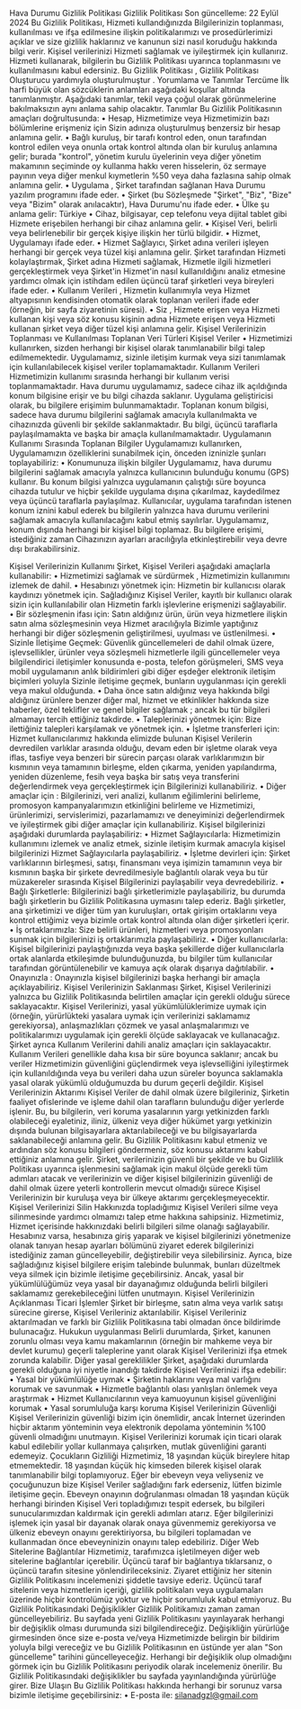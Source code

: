 Hava Durumu Gizlilik Politikası
Gizlilik Politikası
Son güncelleme: 22 Eylül 2024
Bu Gizlilik Politikası, Hizmeti kullandığınızda Bilgilerinizin toplanması, kullanılması ve ifşa edilmesine ilişkin politikalarımızı ve prosedürlerimizi açıklar ve size gizlilik haklarınız ve kanunun sizi nasıl koruduğu hakkında bilgi verir.
Kişisel verilerinizi Hizmeti sağlamak ve iyileştirmek için kullanırız. Hizmeti kullanarak, bilgilerin bu Gizlilik Politikası uyarınca toplanmasını ve kullanılmasını kabul edersiniz. Bu Gizlilik Politikası , Gizlilik Politikası Oluşturucu yardımıyla oluşturulmuştur .
Yorumlama ve Tanımlar
Tercüme
İlk harfi büyük olan sözcüklerin anlamları aşağıdaki koşullar altında tanımlanmıştır. Aşağıdaki tanımlar, tekil veya çoğul olarak görünmelerine bakılmaksızın aynı anlama sahip olacaktır.
Tanımlar
Bu Gizlilik Politikasının amaçları doğrultusunda:
•	Hesap, Hizmetimize veya Hizmetimizin bazı bölümlerine erişmeniz için Sizin adınıza oluşturulmuş benzersiz bir hesap anlamına gelir.
•	Bağlı kuruluş, bir tarafı kontrol eden, onun tarafından kontrol edilen veya onunla ortak kontrol altında olan bir kuruluş anlamına gelir; burada "kontrol", yönetim kurulu üyelerinin veya diğer yönetim makamının seçiminde oy kullanma hakkı veren hisselerin, öz sermaye payının veya diğer menkul kıymetlerin %50 veya daha fazlasına sahip olmak anlamına gelir.
•	Uygulama , Şirket tarafından sağlanan Hava Durumu yazılım programını ifade eder.
•	Şirket (bu Sözleşmede "Şirket", "Biz", "Bize" veya "Bizim" olarak anılacaktır), Hava Durumu'nu ifade eder.
•	Ülke şu anlama gelir: Türkiye
•	Cihaz, bilgisayar, cep telefonu veya dijital tablet gibi Hizmete erişebilen herhangi bir cihaz anlamına gelir.
•	Kişisel Veri, belirli veya belirlenebilir bir gerçek kişiye ilişkin her türlü bilgidir.
•	Hizmet, Uygulamayı ifade eder.
•	Hizmet Sağlayıcı, Şirket adına verileri işleyen herhangi bir gerçek veya tüzel kişi anlamına gelir. Şirket tarafından Hizmeti kolaylaştırmak, Şirket adına Hizmeti sağlamak, Hizmetle ilgili hizmetleri gerçekleştirmek veya Şirket'in Hizmet'in nasıl kullanıldığını analiz etmesine yardımcı olmak için istihdam edilen üçüncü taraf şirketleri veya bireyleri ifade eder.
•	Kullanım Verileri , Hizmetin kullanımıyla veya Hizmet altyapısının kendisinden otomatik olarak toplanan verileri ifade eder (örneğin, bir sayfa ziyaretinin süresi).
•	Siz , Hizmete erişen veya Hizmeti kullanan kişi veya söz konusu kişinin adına Hizmete erişen veya Hizmeti kullanan şirket veya diğer tüzel kişi anlamına gelir.
Kişisel Verilerinizin Toplanması ve Kullanılması
Toplanan Veri Türleri
Kişisel Veriler
•	Hizmetimizi kullanırken, sizden herhangi bir kişisel olarak tanımlanabilir bilgi talep edilmemektedir. Uygulamamız, sizinle iletişim kurmak veya sizi tanımlamak için kullanılabilecek kişisel veriler toplamamaktadır.
Kullanım Verileri
Hizmetimizin kullanımı sırasında herhangi bir kullanım verisi toplanmamaktadır. Hava durumu uygulamamız, sadece cihaz ilk açıldığında konum bilgisine erişir ve bu bilgi cihazda saklanır. Uygulama geliştiricisi olarak, bu bilgilere erişimim bulunmamaktadır.
Toplanan konum bilgisi, sadece hava durumu bilgilerini sağlamak amacıyla kullanılmakta ve cihazınızda güvenli bir şekilde saklanmaktadır. Bu bilgi, üçüncü taraflarla paylaşılmamakta ve başka bir amaçla kullanılmamaktadır.
Uygulamanın Kullanımı Sırasında Toplanan Bilgiler
Uygulamamızı kullanırken, Uygulamamızın özelliklerini sunabilmek için, önceden izninizle şunları toplayabiliriz:
•	Konumunuza ilişkin bilgiler
Uygulamamız, hava durumu bilgilerini sağlamak amacıyla yalnızca kullanıcının bulunduğu konumu (GPS) kullanır. Bu konum bilgisi yalnızca uygulamanın çalıştığı süre boyunca cihazda tutulur ve hiçbir şekilde uygulama dışına çıkarılmaz, kaydedilmez veya üçüncü taraflarla paylaşılmaz.
Kullanıcılar, uygulama tarafından istenen konum iznini kabul ederek bu bilgilerin yalnızca hava durumu verilerini sağlamak amacıyla kullanılacağını kabul etmiş sayılırlar. Uygulamamız, konum dışında herhangi bir kişisel bilgi toplamaz.
Bu bilgilere erişimi, istediğiniz zaman Cihazınızın ayarları aracılığıyla etkinleştirebilir veya devre dışı bırakabilirsiniz.


Kişisel Verilerinizin Kullanımı
Şirket, Kişisel Verileri aşağıdaki amaçlarla kullanabilir:
•	Hizmetimizi sağlamak ve sürdürmek , Hizmetimizin kullanımını izlemek de dahil.
•	Hesabınızı yönetmek için: Hizmetin bir kullanıcısı olarak kaydınızı yönetmek için. Sağladığınız Kişisel Veriler, kayıtlı bir kullanıcı olarak sizin için kullanılabilir olan Hizmetin farklı işlevlerine erişmenizi sağlayabilir.
•	Bir sözleşmenin ifası için: Satın aldığınız ürün, ürün veya hizmetlere ilişkin satın alma sözleşmesinin veya Hizmet aracılığıyla Bizimle yaptığınız herhangi bir diğer sözleşmenin geliştirilmesi, uyulması ve üstlenilmesi.
•	Sizinle İletişime Geçmek: Güvenlik güncellemeleri de dahil olmak üzere, işlevsellikler, ürünler veya sözleşmeli hizmetlerle ilgili güncellemeler veya bilgilendirici iletişimler konusunda e-posta, telefon görüşmeleri, SMS veya mobil uygulamanın anlık bildirimleri gibi diğer eşdeğer elektronik iletişim biçimleri yoluyla Sizinle iletişime geçmek, bunların uygulanması için gerekli veya makul olduğunda.
•	Daha önce satın aldığınız veya hakkında bilgi aldığınız ürünlere benzer diğer mal, hizmet ve etkinlikler hakkında size haberler, özel teklifler ve genel bilgiler sağlamak ; ancak bu tür bilgileri almamayı tercih ettiğiniz takdirde.
•	Taleplerinizi yönetmek için: Bize ilettiğiniz talepleri karşılamak ve yönetmek için.
•	İşletme transferleri için: Hizmet kullanıcılarımız hakkında elimizde bulunan Kişisel Verilerin devredilen varlıklar arasında olduğu, devam eden bir işletme olarak veya iflas, tasfiye veya benzeri bir sürecin parçası olarak varlıklarımızın bir kısmının veya tamamının birleşme, elden çıkarma, yeniden yapılandırma, yeniden düzenleme, fesih veya başka bir satış veya transferini değerlendirmek veya gerçekleştirmek için Bilgilerinizi kullanabiliriz.
•	Diğer amaçlar için : Bilgilerinizi, veri analizi, kullanım eğilimlerini belirleme, promosyon kampanyalarımızın etkinliğini belirleme ve Hizmetimizi, ürünlerimizi, servislerimizi, pazarlamamızı ve deneyiminizi değerlendirmek ve iyileştirmek gibi diğer amaçlar için kullanabiliriz.
Kişisel bilgilerinizi aşağıdaki durumlarda paylaşabiliriz:
•	Hizmet Sağlayıcılarla: Hizmetimizin kullanımını izlemek ve analiz etmek, sizinle iletişim kurmak amacıyla kişisel bilgilerinizi Hizmet Sağlayıcılarla paylaşabiliriz.
•	İşletme devirleri için: Şirket varlıklarının birleşmesi, satışı, finansmanı veya işimizin tamamının veya bir kısmının başka bir şirkete devredilmesiyle bağlantılı olarak veya bu tür müzakereler sırasında Kişisel Bilgilerinizi paylaşabilir veya devredebiliriz.
•	Bağlı Şirketlerle: Bilgilerinizi bağlı şirketlerimizle paylaşabiliriz, bu durumda bağlı şirketlerin bu Gizlilik Politikasına uymasını talep ederiz. Bağlı şirketler, ana şirketimizi ve diğer tüm yan kuruluşları, ortak girişim ortaklarını veya kontrol ettiğimiz veya bizimle ortak kontrol altında olan diğer şirketleri içerir.
•	İş ortaklarımızla: Size belirli ürünleri, hizmetleri veya promosyonları sunmak için bilgilerinizi iş ortaklarımızla paylaşabiliriz.
•	Diğer kullanıcılarla: Kişisel bilgilerinizi paylaştığınızda veya başka şekillerde diğer kullanıcılarla ortak alanlarda etkileşimde bulunduğunuzda, bu bilgiler tüm kullanıcılar tarafından görüntülenebilir ve kamuya açık olarak dışarıya dağıtılabilir.
•	Onayınızla : Onayınızla kişisel bilgilerinizi başka herhangi bir amaçla açıklayabiliriz.
Kişisel Verilerinizin Saklanması
Şirket, Kişisel Verilerinizi yalnızca bu Gizlilik Politikasında belirtilen amaçlar için gerekli olduğu sürece saklayacaktır. Kişisel Verilerinizi, yasal yükümlülüklerimize uymak için (örneğin, yürürlükteki yasalara uymak için verilerinizi saklamamız gerekiyorsa), anlaşmazlıkları çözmek ve yasal anlaşmalarımızı ve politikalarımızı uygulamak için gerekli ölçüde saklayacak ve kullanacağız.
Şirket ayrıca Kullanım Verilerini dahili analiz amaçları için saklayacaktır. Kullanım Verileri genellikle daha kısa bir süre boyunca saklanır; ancak bu veriler Hizmetimizin güvenliğini güçlendirmek veya işlevselliğini iyileştirmek için kullanıldığında veya bu verileri daha uzun süreler boyunca saklamakla yasal olarak yükümlü olduğumuzda bu durum geçerli değildir.
Kişisel Verilerinizin Aktarımı
Kişisel Veriler de dahil olmak üzere bilgileriniz, Şirketin faaliyet ofislerinde ve işleme dahil olan tarafların bulunduğu diğer yerlerde işlenir. Bu, bu bilgilerin, veri koruma yasalarının yargı yetkinizden farklı olabileceği eyaletiniz, iliniz, ülkeniz veya diğer hükümet yargı yetkinizin dışında bulunan bilgisayarlara aktarılabileceği ve bu bilgisayarlarda saklanabileceği anlamına gelir.
Bu Gizlilik Politikasını kabul etmeniz ve ardından söz konusu bilgileri göndermeniz, söz konusu aktarımı kabul ettiğiniz anlamına gelir.
Şirket, verilerinizin güvenli bir şekilde ve bu Gizlilik Politikası uyarınca işlenmesini sağlamak için makul ölçüde gerekli tüm adımları atacak ve verilerinizin ve diğer kişisel bilgilerinizin güvenliği de dahil olmak üzere yeterli kontrollerin mevcut olmadığı sürece Kişisel Verilerinizin bir kuruluşa veya bir ülkeye aktarımı gerçekleşmeyecektir.
Kişisel Verilerinizi Silin
Hakkınızda topladığımız Kişisel Verileri silme veya silinmesinde yardımcı olmamızı talep etme hakkına sahipsiniz.
Hizmetimiz, Hizmet içerisinde hakkınızdaki belirli bilgileri silme olanağı sağlayabilir.
Hesabınız varsa, hesabınıza giriş yaparak ve kişisel bilgilerinizi yönetmenize olanak tanıyan hesap ayarları bölümünü ziyaret ederek bilgilerinizi istediğiniz zaman güncelleyebilir, değiştirebilir veya silebilirsiniz. Ayrıca, bize sağladığınız kişisel bilgilere erişim talebinde bulunmak, bunları düzeltmek veya silmek için bizimle iletişime geçebilirsiniz.
Ancak, yasal bir yükümlülüğümüz veya yasal bir dayanağımız olduğunda belirli bilgileri saklamamız gerekebileceğini lütfen unutmayın.
Kişisel Verilerinizin Açıklanması
Ticari İşlemler
Şirket bir birleşme, satın alma veya varlık satışı sürecine girerse, Kişisel Verileriniz aktarılabilir. Kişisel Verileriniz aktarılmadan ve farklı bir Gizlilik Politikasına tabi olmadan önce bildirimde bulunacağız.
Hukukun uygulanması
Belirli durumlarda, Şirket, kanunen zorunlu olması veya kamu makamlarının (örneğin bir mahkeme veya bir devlet kurumu) geçerli taleplerine yanıt olarak Kişisel Verilerinizi ifşa etmek zorunda kalabilir.
Diğer yasal gereklilikler
Şirket, aşağıdaki durumlarda gerekli olduğuna iyi niyetle inandığı takdirde Kişisel Verilerinizi ifşa edebilir:
•	Yasal bir yükümlülüğe uymak
•	Şirketin haklarını veya mal varlığını korumak ve savunmak
•	Hizmetle bağlantılı olası yanlışları önlemek veya araştırmak
•	Hizmet Kullanıcılarının veya kamuoyunun kişisel güvenliğini korumak
•	Yasal sorumluluğa karşı koruma
Kişisel Verilerinizin Güvenliği
Kişisel Verilerinizin güvenliği bizim için önemlidir, ancak İnternet üzerinden hiçbir aktarım yönteminin veya elektronik depolama yönteminin %100 güvenli olmadığını unutmayın. Kişisel Verilerinizi korumak için ticari olarak kabul edilebilir yollar kullanmaya çalışırken, mutlak güvenliğini garanti edemeyiz.
Çocukların Gizliliği
Hizmetimiz, 18 yaşından küçük bireylere hitap etmemektedir. 18 yaşından küçük hiç kimseden bilerek kişisel olarak tanımlanabilir bilgi toplamıyoruz. Eğer bir ebeveyn veya veliyseniz ve çocuğunuzun bize Kişisel Veriler sağladığını fark ederseniz, lütfen bizimle iletişime geçin. Ebeveyn onayının doğrulanması olmadan 18 yaşından küçük herhangi birinden Kişisel Veri topladığımızı tespit edersek, bu bilgileri sunucularımızdan kaldırmak için gerekli adımları atarız.
Eğer bilgilerinizi işlemek için yasal bir dayanak olarak onaya güvenmemiz gerekiyorsa ve ülkeniz ebeveyn onayını gerektiriyorsa, bu bilgileri toplamadan ve kullanmadan önce ebeveyninizin onayını talep edebiliriz.
Diğer Web Sitelerine Bağlantılar
Hizmetimiz, tarafımızca işletilmeyen diğer web sitelerine bağlantılar içerebilir. Üçüncü taraf bir bağlantıya tıklarsanız, o üçüncü tarafın sitesine yönlendirileceksiniz. Ziyaret ettiğiniz her sitenin Gizlilik Politikasını incelemenizi şiddetle tavsiye ederiz.
Üçüncü taraf sitelerin veya hizmetlerin içeriği, gizlilik politikaları veya uygulamaları üzerinde hiçbir kontrolümüz yoktur ve hiçbir sorumluluk kabul etmiyoruz.
Bu Gizlilik Politikasındaki Değişiklikler
Gizlilik Politikamızı zaman zaman güncelleyebiliriz. Bu sayfada yeni Gizlilik Politikasını yayınlayarak herhangi bir değişiklik olması durumunda sizi bilgilendireceğiz.
Değişikliğin yürürlüğe girmesinden önce size e-posta ve/veya Hizmetimizde belirgin bir bildirim yoluyla bilgi vereceğiz ve bu Gizlilik Politikasının en üstünde yer alan "Son güncelleme" tarihini güncelleyeceğiz.
Herhangi bir değişiklik olup olmadığını görmek için bu Gizlilik Politikasını periyodik olarak incelemeniz önerilir. Bu Gizlilik Politikasındaki değişiklikler bu sayfada yayınlandığında yürürlüğe girer.
Bize Ulaşın
Bu Gizlilik Politikası hakkında herhangi bir sorunuz varsa bizimle iletişime geçebilirsiniz:
•	E-posta ile: silanadgzl@gmail.com

